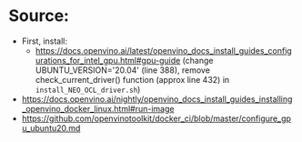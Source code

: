 # Source:
- First, install:
  - https://docs.openvino.ai/latest/openvino_docs_install_guides_configurations_for_intel_gpu.html#gpu-guide (change UBUNTU_VERSION='20.04' (line 388), remove check_current_driver() function (approx line 432) in `install_NEO_OCL_driver.sh`)
- https://docs.openvino.ai/nightly/openvino_docs_install_guides_installing_openvino_docker_linux.html#run-image
- https://github.com/openvinotoolkit/docker_ci/blob/master/configure_gpu_ubuntu20.md

